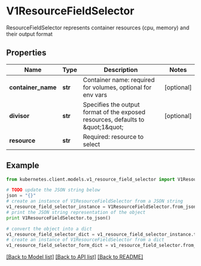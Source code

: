 # V1ResourceFieldSelector

ResourceFieldSelector represents container resources (cpu, memory) and their output format

## Properties
Name | Type | Description | Notes
------------ | ------------- | ------------- | -------------
**container_name** | **str** | Container name: required for volumes, optional for env vars | [optional] 
**divisor** | **str** | Specifies the output format of the exposed resources, defaults to \&quot;1\&quot; | [optional] 
**resource** | **str** | Required: resource to select | 

## Example

```python
from kubernetes.client.models.v1_resource_field_selector import V1ResourceFieldSelector

# TODO update the JSON string below
json = "{}"
# create an instance of V1ResourceFieldSelector from a JSON string
v1_resource_field_selector_instance = V1ResourceFieldSelector.from_json(json)
# print the JSON string representation of the object
print V1ResourceFieldSelector.to_json()

# convert the object into a dict
v1_resource_field_selector_dict = v1_resource_field_selector_instance.to_dict()
# create an instance of V1ResourceFieldSelector from a dict
v1_resource_field_selector_form_dict = v1_resource_field_selector.from_dict(v1_resource_field_selector_dict)
```
[[Back to Model list]](../README.md#documentation-for-models) [[Back to API list]](../README.md#documentation-for-api-endpoints) [[Back to README]](../README.md)


